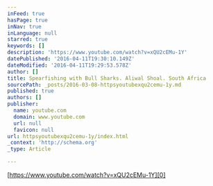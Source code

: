 ```yaml
---
inFeed: true
hasPage: true
inNav: true
inLanguage: null
starred: true
keywords: []
description: 'https://www.youtube.com/watch?v=xQU2cEMu-1Y'
datePublished: '2016-04-11T19:30:10.149Z'
dateModified: '2016-04-11T19:29:53.578Z'
author: []
title: Spearfishing with Bull Sharks. Aliwal Shoal. South Africa
sourcePath: _posts/2016-03-08-httpsyoutubexqu2cemu-1y.md
published: true
authors: []
publisher:
  name: youtube.com
  domain: www.youtube.com
  url: null
  favicon: null
url: httpsyoutubexqu2cemu-1y/index.html
_context: 'http://schema.org'
_type: Article

---
```

[https://www.youtube.com/watch?v=xQU2cEMu-1Y][0]

[0]: https://www.youtube.com/watch?v=xQU2cEMu-1Y